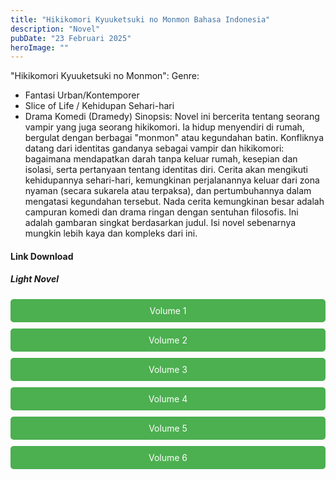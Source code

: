 ```yaml
---
title: "Hikikomori Kyuuketsuki no Monmon Bahasa Indonesia"
description: "Novel"
pubDate: "23 Februari 2025"
heroImage: ""
---
```

"Hikikomori Kyuuketsuki no Monmon":
Genre:
 * Fantasi Urban/Kontemporer
 * Slice of Life / Kehidupan Sehari-hari
 * Drama Komedi (Dramedy)
Sinopsis: Novel ini bercerita tentang seorang vampir yang juga seorang hikikomori. Ia hidup menyendiri di rumah, bergulat dengan berbagai "monmon" atau kegundahan batin. Konfliknya datang dari identitas gandanya sebagai vampir dan hikikomori: bagaimana mendapatkan darah tanpa keluar rumah, kesepian dan isolasi, serta pertanyaan tentang identitas diri. Cerita akan mengikuti kehidupannya sehari-hari, kemungkinan perjalanannya keluar dari zona nyaman (secara sukarela atau terpaksa), dan pertumbuhannya dalam mengatasi kegundahan tersebut. Nada cerita kemungkinan besar adalah campuran komedi dan drama ringan dengan sentuhan filosofis.
Ini adalah gambaran singkat berdasarkan judul. Isi novel sebenarnya mungkin lebih kaya dan kompleks dari ini.

#### Link Download
<!DOCTYPE html>
<html>
<head>
  <style>
  .download-button {
      display: block;
      margin: 10px 0;
      padding: 10px 20px;
      background-color: #4CAF50;
      color: white;
      text-align: center;
      text-decoration: none;
      border: none;
      border-radius: 5px;
    }
  </style>
</head>
<body>

  <h5>Light Novel</h5>
  <a href="https://gawr-index.floral.workers.dev/0:/LN%20&%20WN/LN%20&%20WN%20Jepang%20P1/Hikikomari%20Kyuuketsuki%20No%20Monmon/Hikikomori%20Kyuuketsuki%20no%20Monmon%20Vol%2001%20LN%20Indonesia.pdf" class="download-button" download>Volume 1</a>
  <a href="https://gawr-index.floral.workers.dev/0:/LN%20&%20WN/LN%20&%20WN%20Jepang%20P1/Hikikomari%20Kyuuketsuki%20No%20Monmon/Hikikomori%20Kyuuketsuki%20no%20Monmon%20Vol%2002%20LN%20Indonesia.pdf" class="download-button" download>Volume 2</a>
  <a href="https://gawr-index.floral.workers.dev/0:/LN%20&%20WN/LN%20&%20WN%20Jepang%20P1/Hikikomari%20Kyuuketsuki%20No%20Monmon/Hikikomori%20Kyuuketsuki%20no%20Monmon%20Vol%2003%20LN%20Indonesia.pdf" class="download-button" download>Volume 3</a>
  <a href="https://gawr-index.floral.workers.dev/0:/LN%20&%20WN/LN%20&%20WN%20Jepang%20P1/Hikikomari%20Kyuuketsuki%20No%20Monmon/Hikikomori%20Kyuuketsuki%20no%20Monmon%20Vol%2004%20LN%20Indonesia.pdf" class="download-button" download>Volume 4</a>
  <a href="https://gawr-index.floral.workers.dev/0:/LN%20&%20WN/LN%20&%20WN%20Jepang%20P1/Hikikomari%20Kyuuketsuki%20No%20Monmon/Hikikomori%20Kyuuketsuki%20no%20Monmon%20Vol%2005%20LN%20Indonesia.pdf" class="download-button" download>Volume 5</a>
  <a href="https://gawr-index.floral.workers.dev/0:/LN%20&%20WN/LN%20&%20WN%20Jepang%20P1/Hikikomari%20Kyuuketsuki%20No%20Monmon/Hikikomori%20Kyuuketsuki%20no%20Monmon%20Vol%2006%20LN%20Indonesia.pdf" class="download-button" download>Volume 6</a>

</body>
</html>
